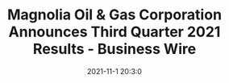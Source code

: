 ---
"title": "Magnolia Oil & Gas Corporation Announces Third Quarter 2021 Results - Business Wire"
"date": "2021-11-1 20:3:0"
"feed_name": "GOOGLENEWSDRILLING"
"feed_website": "https://news.google.com/search?q=drilling%2Bincident&hl=en-US&gl=US&ceid=US:en"
"feed_rss": "https://news.google.com/rss/search?q=drilling%2Bincident&hl=en-US&gl=US&ceid=US:en"
"link": "https://www.businesswire.com/news/home/20211101005934/en/Magnolia-Oil-Gas-Corporation-Announces-Third-Quarter-2021-Results"
"source": "{'href': 'https://www.businesswire.com', 'title': 'Business Wire'}"
"file": "_posts/2021-1-1-f97126d52b2f5f42010e03a8f4acd43ca338ba46.md"
"accident": "0"
"drilling": "0"
"dead": "0"
"injured": "0"
"arrested": "0"
"place": "unknown place"
"where": "unknown site"
"causes": "unknown"
"place_uri": "unknown place"
---